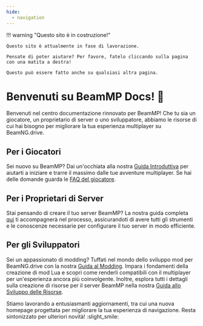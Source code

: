 ```yaml
---
hide:
  - navigation
---
```

!!! warning "Questo sito è in costruzione!"

    Questo sito è attualmente in fase di lavorazione.

    Pensate di poter aiutare? Per favore, fatelo cliccando sulla pagina con una matita a destra!

    Questo può essere fatto anche su qualsiasi altra pagina.

# Benvenuti su BeamMP Docs! :tada:

Benvenuti nel centro documentazione rinnovato per BeamMP! Che tu sia un giocatore, un proprietario di server o uno sviluppatore, abbiamo le risorse di cui hai bisogno per migliorare la tua esperienza multiplayer su BeamNG.drive.

## Per i Giocatori

Sei nuovo su BeamMP? Dai un'occhiata alla nostra [Guida Introduttiva](game/getting-started.md) per aiutarti a iniziare e trarre il massimo dalle tue avventure multiplayer. Se hai delle domande guarda le [FAQ del giocatore](support/player-faq.md).

## Per i Proprietari di Server

Stai pensando di creare il tuo server BeamMP? La nostra guida completa [qui](server/create-a-server.md) ti accompagnerà nel processo, assicurandoti di avere tutti gli strumenti e le conoscenze necessarie per configurare il tuo server in modo efficiente.

## Per gli Sviluppatori

Sei un appassionato di modding? Tuffati nel mondo dello sviluppo mod per BeamNG.drive con la nostra [Guida al Modding](guides/mod-creation/client/getting-started.md). Impara i fondamenti della creazione di mod Lua e scopri come renderli compatibili con il multiplayer per un'esperienza ancora più coinvolgente. Inoltre, esplora tutti i dettagli sulla creazione di risorse per il server BeamMP nella nostra [Guida allo Sviluppo delle Risorse](guides/mod-creation/server/getting-started.md).

Stiamo lavorando a entusiasmanti aggiornamenti, tra cui una nuova homepage progettata per migliorare la tua esperienza di navigazione. Resta sintonizzato per ulteriori novità! :slight_smile:
